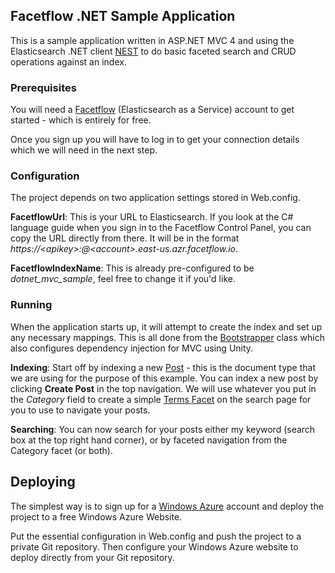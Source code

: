 ## Facetflow .NET Sample Application ##
This is a sample application written in ASP.NET MVC 4 and using the Elasticsearch .NET client [NEST](https://github.com/Mpdreamz/NEST "NEST") to do basic faceted search and CRUD operations against an index.

### Prerequisites ###
You will need a [Facetflow](https://facetflow.com "Facetflow") (Elasticsearch as a Service) account to get started - which is entirely for free.

Once you sign up you will have to log in to get your connection details which we will need in the next step.

### Configuration ###
The project depends on two application settings stored in Web.config.

**FacetflowUrl**: This is your URL to Elasticsearch. If you look at the C# language guide when you sign in to the Facetflow Control Panel, you can copy the URL directly from there. It will be in the format *https://&lt;apikey&gt;:@&lt;account&gt;.east-us.azr.facetflow.io*.

**FacetflowIndexName**: This is already pre-configured to be *dotnet\_mvc\_sample*, feel free to change it if you'd like.

### Running ###
When the application starts up, it will attempt to create the index and set up any necessary mappings. This is all done from the [Bootstrapper](https://github.com/facetflow/sample-dotnet/blob/master/MvcSample/Bootstrapper.cs) class which also configures dependency injection for MVC using Unity.

**Indexing**:
Start off by indexing a new [Post](https://github.com/facetflow/sample-dotnet/blob/master/MvcSample/Models/Post.cs) - this is the document type that we are using for the purpose of this example. You can index a new post by clicking **Create Post** in the top navigation. We will use whatever you put in the *Category* field to create a simple [Terms Facet](http://www.elasticsearch.org/guide/en/elasticsearch/reference/current/search-facets-terms-facet.html) on the search page for you to use to navigate your posts.

**Searching**: You can now search for your posts either my keyword (search box at the top right hand corner), or by faceted navigation from the Category facet (or both).

## Deploying ###
The simplest way is to sign up for a [Windows Azure](http://www.windowsazure.com/ "Windows Azure") account and deploy the project to a free Windows Azure Website. 

Put the essential configuration in Web.config and push the project to a private Git repository. Then configure your Windows Azure website to deploy directly from your Git repository.